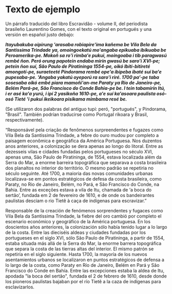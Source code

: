# Texto de ejemplo 

Un párrafo traducido del libro Escravidão - volume II, del periodista brasileño Laurentino Gomes, con el texto original en portugués y una versión en español justo debajo:

_**Itayubakuba oipirung 'arasaba robiapire'ima kañema be Vila Bela da Santíssima Trindade ya, omoingoekatú mo'angaba epikuaba ibikuaba be Peroamerika-pe. Mokoñ sa ro'i rimba'e pukui, moingoaba i tib paragwasú rembé ñon. Peró orung papotein endaba mirin gwasú be saro'i XVI-pe; petein ñon suí, São Paulo de Piratininga 1554-pe, oikó Ibiti-bitireté amongotí-pe, suraeteeté Pindorama rembé ope'a ibipeba ibaté suí ba'e pupesaba-pe. 'Angaba yakatú oyeporú ra saro'i riré. 1700 pa’-pe taba sosesaba oikó embé piara mamoñi'an-me Paraty ya Rio de Janeiro-pe, Belém Pará-pe, São Francisco do Conde Bahia-pe be. I tein tabamirin Itú, i er asé ka'a yurú, i ipí 2 yasikoña 1610-pe, a'e suí ka'asoara paulista osó-osó Tieté 'i pukui ikeikoara pisikama mimbama resé be.**_

(Se utilizaron dos palabras del antiguo tupí: peró, "portugués", y Pindorama, "Brasil". También podrían traducirse como Portugal rikoara y Brasil, respectivamente).

“Responsável pela criação de fenômenos surpreendentes e fugazes como Vila Bela da Santíssima Trindade, a febre do ouro mudou por completo a paisagem econômica e geográfica da América Portuguesa. Nos duzentos anos anteriores, a colonização se dera apenas ao longo do litoral. Entre as dezesseis vilas e cidades fundadas pelos portugueses no século XVI, apenas uma, São Paulo de Piratininga, de 1554, estava localizada além da Serra do Mar, a enorme barreira topográfica que separava a costa brasileira dos planaltos no interior do território. O mesmo padrão se repetiria no século seguinte. Até 1700, a maioria das novas comunidades urbanas localizava-se em pontos estratégicos de defesa da costa brasileira, como Paraty, no Rio de Janeiro, Belém, no Pará, e São Francisco do Conde, na Bahia. Entre as exceções estava a vila de Itu, chamada de ‘a boca do sertão’, fundada em 2 de fevereiro de 1610, e de onde os bandeirantes paulistas desciam o rio Tietê à caça de indígenas para escravizar.”

Responsable de la creación de fenómenos sorprendentes y fugaces como Vila Bela da Santíssima Trindade, la fiebre del oro cambió por completo el escenario económico y geográfico de la América portuguesa. En los doscientos años anteriores, la colonización sólo había tenido lugar a lo largo de la costa. Entre las dieciséis aldeas y ciudades fundadas por los portugueses en el siglo XVI, sólo São Paulo de Piratininga, a partir de 1554, estaba situada más allá de la Serra do Mar, la enorme barrera topográfica que separa la costa de las tierras altas del interior. El mismo patrón se repetiría en el siglo siguiente. Hasta 1700, la mayoría de los nuevos asentamientos urbanos se localizaron en puntos estratégicos de defensa a lo largo de la costa, como Paraty en Río de Janeiro, Belém en Pará y São Francisco do Conde en Bahía. Entre las excepciones estaba la aldea de Itu, apodada "la boca del sertão", fundada el 2 de febrero de 1610, desde donde los pioneros paulistas bajaban por el río Tietê a la caza de indígenas para esclavizarlos.
